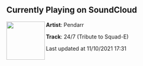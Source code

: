 ## Currently Playing on SoundCloud

[<img align="left" width="100" src="https://i1.sndcdn.com/artworks-IzveDtVeoO7wK4WN-qd9EyQ-t500x500.jpg">](https://soundcloud.com/pendarr/247-e)

**Artist**: Pendarr 

**Track**: 24/7 (Tribute to Squad-E)

Last updated at 11/10/2021 17:31
